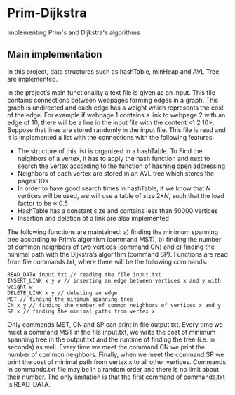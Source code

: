# Prim-Dijkstra
Implementing Prim's and Dijkstra's algorithms

## Main implementation
In this project, data structures such as hashTable, minHeap and AVL Tree are implemented.

In the project’s main functionality a text file is given as an input. This file contains connections between webpages forming edges in a graph. This graph is undirected and each edge has a weight which represents the cost of the edge. For example if webpage 1 contains a link to webpage 2 with an edge of 10, there will be a line in the input file with the content <1 2 10>. Suppose that lines are stored randomly in the input file. This file is read and it is implemented a list with the connections with the following features:
-	The structure of this list is organized in a hashTable. To Find the neighbors of a vertex, it has to apply the hash function and next to search the vertex according to the function of hashing open addressing
-	Neighbors of each vertex are stored in an AVL tree which stores the pages’ IDs
-	In order to have good search times in hashTable, if we know that _N_ vertices will be used, we will use a table of size 2*_N_, such that the load factor to be ≈ 0.5 
-	HashTable has a constant size and contains less than 50000 vertices
-	Insertion and deletion of a link are also implemented

The following functions are maintained: a) finding the minimum spanning tree according to Prim’s algorithm (command MST), b) finding the number of common neighbors of two vertices (command CN) and c) finding the minimal path with the Dijkstra’s algorithm (command SP). Functions are read from file commands.txt, where there will be the following commands:

```
READ_DATA input.txt // reading the file input.txt
INSERT_LINK x y w // inserting an edge between vertices x and y with weight w
DELETE_LINK x y // deleting an edge
MST // finding the minimum spanning tree
CN x y // finding the number of common neighbors of vertices x and y
SP x // finding the minimal paths from vertex x
```


Only commands MST, CN and SP can print in file output.txt. Every time we meet a command MST in the file input.txt, we write the cost of minimum spanning tree in the output.txt and the runtime of finding the tree (i.e. in seconds) as well. Every time we meet the command CN we print the number of common neighbors. Finally, when we meet the command SP we print the cost of minimal path from vertex x to all other vertices. Commands in commands.txt file may be in a random order and there is no limit about their number. The only limitation is that the first command of commands.txt is READ_DATA.

